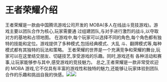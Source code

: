 # 王者荣耀介绍

王者荣耀是一款由中国腾讯游戏公司开发的 MOBA(多人在线战斗竞技游戏)。游戏主要以团队合作为核心,玩家需要通 过组建团队,与对手进行激烈的战斗,以夺取对方的基地和占领地图。 在游戏中,每个玩家可以选择不同的角色,每个角色都有独特的技能和定位。游戏提供了多种模式,包括经典模式、大乱 斗、翻牌模式等,每种模式都有其独特的玩法和策略。 王者荣耀的世界是一个充满竞争和荣耀的舞台,玩家可以在这里结交朋友、切磋技艺,享受游戏的乐趣。同时,游戏还有 各种活动和赛事,让玩家能够参与其中,感受游戏的竞技魅力。 总之,王者荣耀是一款非常受欢迎的 MOBA 游戏,它不仅具有丰富的游戏性和独特的魅力,还能够让玩家体验到团队合作的乐趣和挑战自我的快感。![](Markdown_md_files/14f215c0-8b9d-11ee-a720-0d850b065284.jpeg?v=1&type=image)![](王者荣耀介绍_md_files/3aba5e10-8b9e-11ee-a170-a17eed5ac635.jpeg?v=1&type=image)
